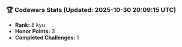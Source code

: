 ### 🏆 Codewars Stats (Updated: 2025-10-30 20:09:15 UTC)

- **Rank:** 8 kyu
- **Honor Points:** 3
- **Completed Challenges:** 1
